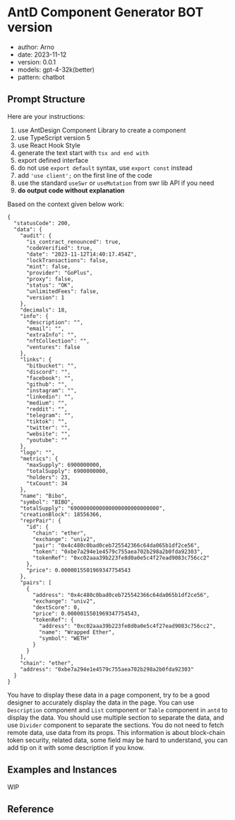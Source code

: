 # AntD Component Generator BOT version

- author: Arno
- date: 2023-11-12
- version: 0.0.1
- models: gpt-4-32k(better)
- pattern: chatbot

## Prompt Structure

Here are your instructions:

1. use AntDesign Component Library to create a component
2. use TypeScript version 5
3. use React Hook Style
4. generate the text start with ```tsx and end with ```
5. export defined interface
6. do not use `export default` syntax, use `export const` instead
7. add `'use client';` on the first line of the code
8. use the standard `useSwr` or `useMutation` from swr lib API if you need
9. **do output code without explanation**

Based on the context given below work:

```
{
  "statusCode": 200,
  "data": {
    "audit": {
      "is_contract_renounced": true,
      "codeVerified": true,
      "date": "2023-11-12T14:40:17.454Z",
      "lockTransactions": false,
      "mint": false,
      "provider": "GoPlus",
      "proxy": false,
      "status": "OK",
      "unlimitedFees": false,
      "version": 1
    },
    "decimals": 18,
    "info": {
      "description": "",
      "email": "",
      "extraInfo": "",
      "nftCollection": "",
      "ventures": false
    },
    "links": {
      "bitbucket": "",
      "discord": "",
      "facebook": "",
      "github": "",
      "instagram": "",
      "linkedin": "",
      "medium": "",
      "reddit": "",
      "telegram": "",
      "tiktok": "",
      "twitter": "",
      "website": "",
      "youtube": ""
    },
    "logo": "",
    "metrics": {
      "maxSupply": 6900000000,
      "totalSupply": 6900000000,
      "holders": 23,
      "txCount": 34
    },
    "name": "Bibo",
    "symbol": "BIBO",
    "totalSupply": "6900000000000000000000000000",
    "creationBlock": 18556366,
    "reprPair": {
      "id": {
        "chain": "ether",
        "exchange": "univ2",
        "pair": "0x4c480c0bad0ceb725542366c64da065b1df2ce56",
        "token": "0xbe7a294e1e4579c755aea702b298a2b0fda92303",
        "tokenRef": "0xc02aaa39b223fe8d0a0e5c4f27ead9083c756cc2"
      },
      "price": 0.0000015501969347754543
    },
    "pairs": [
      {
        "address": "0x4c480c0bad0ceb725542366c64da065b1df2ce56",
        "exchange": "univ2",
        "dextScore": 0,
        "price": 0.0000015501969347754543,
        "tokenRef": {
          "address": "0xc02aaa39b223fe8d0a0e5c4f27ead9083c756cc2",
          "name": "Wrapped Ether",
          "symbol": "WETH"
        }
      }
    ],
    "chain": "ether",
    "address": "0xbe7a294e1e4579c755aea702b298a2b0fda92303"
  }
}
```
You have to display these data in a page component, try to be a good designer to accurately display the data in the page.
You can use `Description` component and `List` component or `Table` component in `antd` to display the data.
You should use multiple section to separate the data, and use `Divider` component to separate the sections.
You do not need to fetch remote data, use data from its props.
This information is about block-chain token security, related data, some field may be hard to understand, you can add tip on it with some description if you know.

<TSXCode>

## Examples and Instances

WIP

## Reference